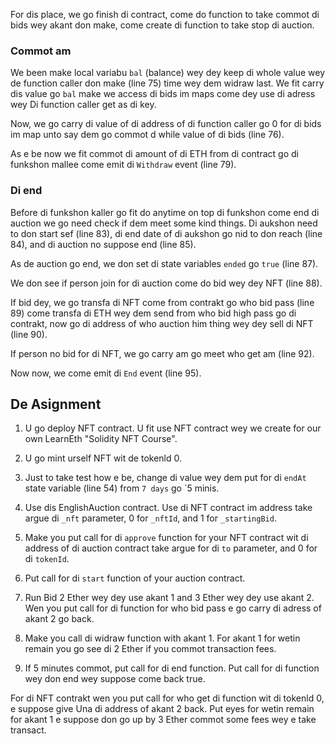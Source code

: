For dis place, we go finish di contract, come do function to take commot di bids wey akant don make, come create di function to take stop di auction.

### Commot am

We been make local variabu `bal` (balance) wey dey keep di whole value wey de function caller don make (line 75) time wey dem widraw last. We fit carry dis value go `bal` make we access di bids im maps come dey use di adress wey Di function caller get as di key.

Now, we go carry di value of di address of di function caller go 0 for di bids im map unto say dem go commot d while value of di bids (line 76).

As e be now we fit commot di amount of di ETH from di contract go di funkshon mallee come emit di `Withdraw` event (line 79).

### Di end

Before di funkshon kaller go fit do anytime on top di funkshon come end di auction we go need check if dem meet some kind things. Di aukshon need to don start sef (line 83), di end date of di aukshon go nid to don reach (line 84), and di auction no suppose end (line 85).

As de auction go end, we don set di state variables `ended` go `true` (line 87).

We don see if person join for di auction come do bid wey dey NFT (line 88).

If bid dey, we go transfa di NFT come from contrakt go who bid pass (line 89) come transfa di ETH wey dem send from who bid high pass go di contrakt, now go di address of who auction him thing wey dey sell di NFT (line 90).

If person no bid for di NFT, we go carry am go meet who get am (line 92).

Now now, we come emit di `End` event (line 95).

## De Asignment

1. U go deploy NFT contract. U fit use NFT contract wey we create for our own LearnEth "Solidity NFT Course".

2. U go mint urself NFT wit de tokenld 0.

3. Just to take test how e be, change di value wey dem put for di `endAt` state variable (line 54) from `7 days` go \`5 minis.

4. Use dis EnglishAuction contract. Use di NFT contract im address take argue di `_nft` parameter, 0 for `_nftId`, and 1 for `_startingBid`.

5. Make you put call for di `approve` function for your NFT contract wit di address of di auction contract take argue for di `to` parameter, and 0 for di `tokenId`.

6. Put call for di `start` function of your auction contract.

7. Run Bid 2 Ether wey dey use akant 1 and 3 Ether wey dey use akant 2. Wen you put call for di function for who bid pass e go carry di adress of akant 2 go back.

8. Make you call di widraw function with akant 1. For akant 1 for wetin remain you go see di 2 Ether if you commot transaction fees.

9. If 5 minutes commot, put call for di end function. Put call for di function wey don end wey suppose come back true.

For di NFT contrakt wen you put call for who get di function wit di tokenld 0, e suppose give Una di address of akant 2 back. Put eyes for wetin remain for akant 1 e suppose don go up by 3 Ether commot some fees wey e take transact.
